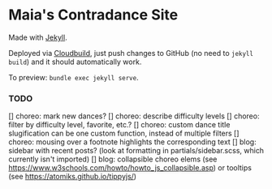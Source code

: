 # Maia's Contradance Site

Made with [Jekyll](https://jekyllrb.com/).

Deployed via [Cloudbuild](./cloudbuild), just push changes to GitHub (no need to `jekyll build`) and it should automatically work.

To preview: `bundle exec jekyll serve`.

### TODO
[] choreo: mark new dances?
[] choreo: describe difficulty levels
[] choreo: filter by difficulty level, favorite, etc.?
[] choreo: custom dance title slugification can be one custom function, instead of multiple filters
[] choreo: mousing over a footnote highlights the corresponding text
[] blog: sidebar with recent posts? (look at formatting in partials/sidebar.scss, which currently isn't imported)
[] blog: collapsible choreo elems (see https://www.w3schools.com/howto/howto_js_collapsible.asp) or tooltips (see https://atomiks.github.io/tippyjs/)
